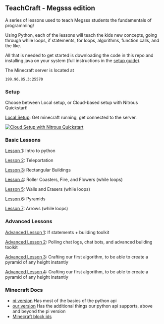 ## TeachCraft - Megsss edition

A series of lessons used to teach Megsss students the fundamentals of programming!

Using Python, each of the lessons will teach the kids new concepts, going through while loops, if statements, for loops,  algorithms, function calls, and the like.

All that is needed to get started is downloading the code in this repo and installing java on your system (full instructions in the [setup guide](https://github.com/teachthenet/TeachCraft-Challenges/blob/master/setup.md)).

The Minecraft server is located at
```
199.96.85.3:25570
```

### Setup

Choose between Local setup, or Cloud-based setup with Nitrous Quickstart!

[Local Setup](https://github.com/teachthenet/Megsss/blob/master/setup.md): Get minecraft running, get connected to the server.

[![Cloud Setup with Nitrous Quickstart](https://nitrous-image-icons.s3.amazonaws.com/quickstart.svg)](https://www.nitrous.io/quickstart)

### Basic Lessons


[Lesson 1](https://github.com/teachthenet/Megsss/blob/master/lessons/1_intro_to_python.md): Intro to python

[Lesson 2](https://github.com/teachthenet/Megsss/blob/master/lessons/2_intro_to_minecraft.md): Teleportation

[Lesson 3](https://github.com/teachthenet/Megsss/blob/master/lessons/3_code_a_basic_building.md): Rectangular Buildings

[Lesson 4](https://github.com/teachthenet/Megsss/blob/master/lessons/4_infinite_while_loop.md): Roller Coasters, Fire, and Flowers (while loops)

[Lesson 5](https://github.com/teachthenet/Megsss/blob/master/lessons/5_infinite_while_loop2.md): Walls and Erasers (while loops)

[Lesson 6](https://github.com/teachthenet/Megsss/blob/master/lessons/6_code_a_pyramid.md): Pyramids

[Lesson 7](https://github.com/teachthenet/Megsss/blob/master/lessons/7_infinite_while_loop3.md): Arrows (while loops)

### Advanced Lessons

[Advanced Lesson 1](https://github.com/teachthenet/Megsss/blob/master/lessons/bonus_1_if_statements_rawinput.md): If statements + building toolkit

[Advanced Lesson 2](https://github.com/teachthenet/Megsss/blob/master/lessons/bonus_2_for_loops_and_polling_chat.md.md): Polling chat logs, chat bots, and advanced building toolkit

[Advanced Lesson 3](https://github.com/teachthenet/Megsss/blob/master/lessons/bonus_3_pyramid_algorithm.md): Crafting our first algorithm, to be able to create a pyramid of any height instantly

[Advanced Lesson 4](https://github.com/teachthenet/Megsss/blob/master/lessons/bonus_4_import_images.md): Crafting our first algorithm, to be able to create a pyramid of any height instantly

### Minecraft Docs
- [pi version](http://www.stuffaboutcode.com/p/minecraft-api-reference.html) Has most of the basics of the python api
- [our version](https://github.com/zhuowei/RaspberryJuice) Has the additional things our python api supports, above and beyond the pi version
- [Minecraft block ids](http://minecraft-ids.grahamedgecombe.com/)
